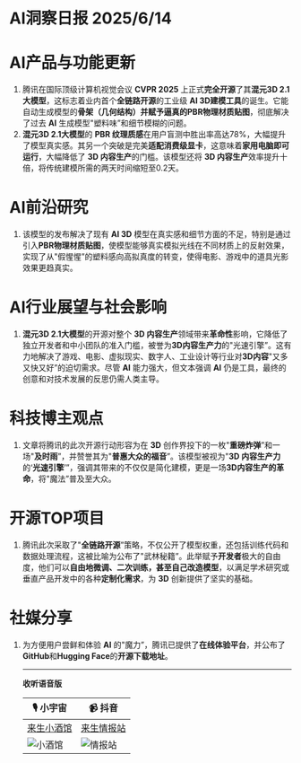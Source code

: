 # AI洞察日报 2025/6/14

# **AI产品与功能更新**
1.  腾讯在国际顶级计算机视觉会议 **CVPR 2025** 上正式**完全开源**了其**混元3D 2.1大模型**，这标志着业内首个**全链路开源**的工业级 **AI 3D建模工具**的诞生。它能自动生成模型的**骨架（几何结构）**并赋予逼真的**PBR物理材质贴图**，彻底解决了过去 **AI** 生成模型"塑料味”和细节模糊的问题。
2.  **混元3D 2.1大模型**的 **PBR 纹理质感**在用户盲测中胜出率高达78%，大幅提升了模型真实感。其另一个突破是完美**适配消费级显卡**，这意味着**家用电脑即可运行**，大幅降低了 **3D 内容生产**的门槛。该模型还将 **3D 内容生产**效率提升十倍，将传统建模所需的两天时间缩短至0.2天。

# **AI前沿研究**
1.  该模型的发布解决了现有 **AI 3D** 模型在真实感和细节方面的不足，特别是通过引入**PBR物理材质贴图**，使模型能够真实模拟光线在不同材质上的反射效果，实现了从"假惺惺”的塑料感向高拟真度的转变，使得电影、游戏中的道具光影效果更趋真实。

# **AI行业展望与社会影响**
1.  **混元3D 2.1大模型**的开源对整个 **3D 内容生产**领域带来**革命性**影响，它降低了独立开发者和中小团队的准入门槛，被誉为**3D内容生产力**的"光速引擎”。这有力地解决了游戏、电影、虚拟现实、数字人、工业设计等行业对**3D内容**"又多又快又好”的迫切需求。尽管 **AI** 能力强大，但文本强调 **AI** 仍是工具，最终的创意和对技术发展的反思仍需人类主导。

# **科技博主观点**
1.  文章将腾讯的此次开源行动形容为在 **3D** 创作界投下的一枚"**重磅炸弹**”和一场"**及时雨**”，并赞誉其为"**普惠大众的福音**”。该模型被视为"**3D 内容生产力**的‘**光速引擎**’”，强调其带来的不仅仅是简化建模，更是一场**3D内容生产的革命**，将"魔法”普及至大众。

# **开源TOP项目**
1.  腾讯此次采取了"**全链路开源**”策略，不仅公开了模型权重，还包括训练代码和数据处理流程，这被比喻为公布了"武林秘籍”。此举赋予**开发者**极大的自由度，他们可以**自由地微调、二次训练，甚至自己改造模型**，以满足学术研究或垂直产品开发中的各种**定制化需求**，为 **3D** 创新提供了坚实的基础。

# **社媒分享**
1.  为方便用户尝鲜和体验 **AI** 的"魔力”，腾讯已提供了**在线体验平台**，并公布了**GitHub**和**Hugging Face**的**开源下载地址**。

    ---

    **收听语音版**
    
    | 🎙️ **小宇宙** | 📹 **抖音** |
    | --- | --- |
    | [来生小酒馆](https://www.xiaoyuzhoufm.com/podcast/683c62b7c1ca9cf575a5030e)  |   [来生情报站](https://www.douyin.com/user/MS4wLjABAAAAwpwqPQlu38sO38VyWgw9ZjDEnN4bMR5j8x111UxpseHR9DpB6-CveI5KRXOWuFwG)| 
    | ![小酒馆](https://raw.githubusercontent.com/justlovemaki/CloudFlare-AI-Insight-Daily/refs/heads/main/docs/images/sm2.png "img") | ![情报站](https://raw.githubusercontent.com/justlovemaki/CloudFlare-AI-Insight-Daily/refs/heads/main/docs/images/sm1.png "img") |
    
    
    

